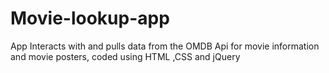 # Movie-lookup-app
App Interacts with and pulls data from the OMDB Api for movie information and movie posters, coded using HTML ,CSS and jQuery
